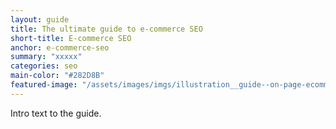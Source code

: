```yaml
---
layout: guide
title: The ultimate guide to e-commerce SEO
short-title: E-commerce SEO
anchor: e-commerce-seo
summary: "xxxxx"
categories: seo
main-color: "#282D8B"
featured-image: "/assets/images/imgs/illustration__guide--on-page-ecommerce.png"
---
```


Intro text to the guide.
